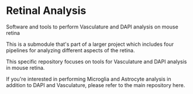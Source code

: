 # Retinal Analysis
Software and tools to perform Vasculature and DAPI analysis on mouse retina

This is a submodule that's part of a larger project which includes four pipelines for analyzing different aspects of the retina.

This specific repository focuses on tools for Vasculature and DAPI analysis in mouse retina.

If you're interested in performing Microglia and Astrocyte analysis in addition to DAPI and Vasculature, please refer to the main repository here.


